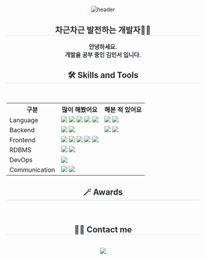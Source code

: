 <div align="center">

![header](https://capsule-render.vercel.app/api?type=waving&color=0:DDC6B6,100:333D79&text=MinseoK1m&animation=twinkling&fontColor=FCFBFA&fontSize=35&fontAlignY=47&height=250)
</div>

<div align= "center"> 
    <h2 style="border-bottom: 1px solid #d8dee4; color: #282d33;"> 차근차근 발전하는 개발자👩‍💻</h2>  
    <div style="font-weight: 700; font-size: 15px; text-align: center; color: #282d33;"> 안녕하세요.<Br>개발을 공부 중인 김민서 입니다.  </div> 
    </div>
    <div align= "center">
    <h2 style="border-bottom: 1px solid #d8dee4; color: #282d33;"> 🛠️ Skills and Tools </h2> <br> 
    <div style="margin: 0 auto; text-align: center;" align= "center"> 

<table>
    <tr>
        <th>구분</th>
        <th>많이 해봤어요</th>
        <th>해본 적 있어요</th>
    </tr>
    <tr>
        <td>Language</td>
        <td>
            <img src="https://img.shields.io/badge/Dart-0175C2?style=flat-square&logo=Dart&logoColor=white">
            <img src="https://img.shields.io/badge/Java-007396?style=flat-square&logo=Java&logoColor=white">
            <img src="https://img.shields.io/badge/C-00599C?style=flat-square&logo=C&logoColor=white">
            <img src="https://img.shields.io/badge/Python-3776AB?style=flat-square&logo=Python&logoColor=white">
            <img src="https://img.shields.io/badge/R-276DC3?style=flat-square&logo=R&logoColor=white">
        </td>
        <td>
            <img src="https://img.shields.io/badge/C++-00599C?style=flat-square&logo=C%2B%2B&logoColor=white">
            <img src="https://img.shields.io/badge/Javascript-F7DF1E?style=flat-square&logo=Javascript&logoColor=black">
        </td>
    </tr>
    <tr>
        <td>Backend</td>
        <td>
            <img src="https://img.shields.io/badge/PHP-777BB4E?style=flat-square&logo=PHP&logoColor=black">
            <img src="https://img.shields.io/badge/Apache%20Tomcat-F8DC75?style=flat-square&logo=Apache%20Tomcat&logoColor=white">
        </td>
        <td>
            <img src="https://img.shields.io/badge/Node.js-339933?style=flat-square&logo=Node.js&logoColor=white">
            <img src="https://img.shields.io/badge/Firebase-FFCA28?style=flat-square&logo=Firebase&logoColor=black">
        </td>
    </tr>
    <tr>
        <td>Frontend</td>
        <td>
          <img src="https://img.shields.io/badge/flutter-02569B?style=flat-square&logo=flutter&logoColor=white"/>
            <img src="https://img.shields.io/badge/android-34A853?style=flat-square&logo=android&logoColor=white"/>
            <img src="https://img.shields.io/badge/Figma-F24E1E?style=flat-square&logo=Figma&logoColor=white">
            <img src="https://img.shields.io/badge/HTML5-E34F26?style=flat-square&logo=HTML5&logoColor=white">
            <img src="https://img.shields.io/badge/CSS3-1572B6?style=flat-square&logo=CSS3&logoColor=white">
        </td>
        <td>
            <!-- 여기에 해당하는 이미지 넣어주세요 -->
        </td>
    </tr>
    <tr>
        <td>RDBMS</td>
        <td>
            <img src="https://img.shields.io/badge/MySQL-4479A1?style=flat-square&logo=MySQL&logoColor=white">
            <img src="https://img.shields.io/badge/phpMyAdmin-6C78AF?style=flat-square&logo=phpMyAdmin&logoColor=white">
        </td>
        <td>
            <!-- 여기에 해당하는 이미지 넣어주세요 -->
        </td>
    </tr>
    <tr>
        <td>DevOps</td>
        <td>
            <img src="https://img.shields.io/badge/Amazon%20AWS-232F3E?style=flat-square&logo=Amazon%20AWS&logoColor=white">
        </td>
        <td>
            <!-- 여기에 해당하는 이미지 넣어주세요 -->
        </td>
    </tr>
    <tr>
        <td>Communication</td>
        <td>
            <img src="https://img.shields.io/badge/Notion-000000?style=flat-square&logo=Notion&logoColor=white">
            <img src="https://img.shields.io/badge/GitHub-181717?style=flat-square&logo=GitHub&logoColor=white">
        </td>
        <td>
        </td>
    </tr>
</table>
</div>
    </div>
    <div align= "center">
    <h2 style="border-bottom: 1px solid #d8dee4; color: #282d33;"> 🪄 Awards </h2> <br> 
      <div style="margin: 0 auto; text-align: center;" align= "center">
    </div>
    <div align= "center">
    <h2 style="border-bottom: 1px solid #d8dee4; color: #282d33;"> 🧑‍💻 Contact me </h2> <br> 
    <div align= "center"> <a href=mailto:pushseo.kim@gmail.com> <img src="https://img.shields.io/badge/Gmail-EA4335?style=flat-square&logo=Gmail&logoColor=white&link=mailto:pushseo.kim@gmail.com"> </a>
          </div>  <br> 
    <div align= "center">  </div> 
    </div>

